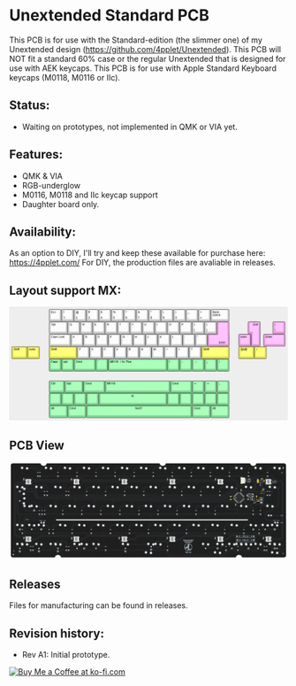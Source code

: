 # Unextended Standard PCB

This PCB is for use with the Standard-edition (the slimmer one) of my Unextended design (https://github.com/4pplet/Unextended). This PCB will NOT fit a standard 60% case or the regular Unextended that is designed for use with AEK keycaps. This PCB is for use with Apple Standard Keyboard keycaps (M0118, M0116 or IIc).

## Status:
- Waiting on prototypes, not implemented in QMK or VIA yet.

## Features:
- QMK & VIA
- RGB-underglow
- M0116, M0118 and IIc keycap support
- Daughter board only.

## Availability:
As an option to DIY, I'll try and keep these available for purchase here: https://4pplet.com/ For DIY, the production files are avaliable in releases.

## Layout support MX: 
![alt text](./readme-images/layout_support.jpg "Layout support")

## PCB View
![alt text](./readme-images/Unextended_Standard_A1.jpg "PCB View - Rev A")

## Releases
Files for manufacturing can be found in releases.

## Revision history:
- Rev A1: Initial prototype.

<a href='https://ko-fi.com/4pplet' target='_blank'><img height='35' style='border:0px;height:46px;' src='https://az743702.vo.msecnd.net/cdn/kofi3.png?v=0' border='0' alt='Buy Me a Coffee at ko-fi.com' />
